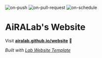 <!-- # airalab
Artificial Intelligence for Reasoning &amp; Action -->

![on-push](../../actions/workflows/on-push.yaml/badge.svg)
![on-pull-request](../../actions/workflows/on-pull-request.yaml/badge.svg)
![on-schedule](../../actions/workflows/on-schedule.yaml/badge.svg)

# AiRALab's Website

Visit **[airalab.github.io/website](https://AiRA-HUST.github.io/AiRA-Lab)** 🚀

_Built with [Lab Website Template](https://greene-lab.gitbook.io/lab-website-template-docs)_